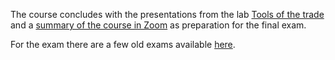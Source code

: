 The course concludes with the presentations from the lab [Tools of the 
trade][tools] and a [summary of the course in 
Zoom](https://miun-se.zoom.us/my/dbosk) as preparation for the final exam.

For the exam there are a few old exams available [here][old-exams].

[tools]: https://ver.miun.se/courses/security/dasak/tools.pdf
[old-exams]: https://ver.miun.se/courses/security/dasak/exams
